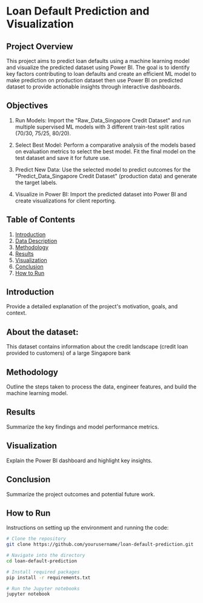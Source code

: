 # Loan Default Prediction and Visualization

## Project Overview
This project aims to predict loan defaults using a machine learning model and visualize the predicted dataset using Power BI. The goal is to identify key factors contributing to loan defaults and create an efficient ML model to make prediction on production dataset then use Power BI on predicted dataset to provide actionable insights through interactive dashboards.

## Objectives
1. Run Models: Import the "Raw_Data_Singapore Credit Dataset" and run multiple supervised ML models with 3 different train-test split ratios (70/30, 75/25, 80/20).

2. Select Best Model: Perform a comparative analysis of the models based on evaluation metrics to select the best model. Fit the final model on the test dataset and save it for future use.

3. Predict New Data: Use the selected model to predict outcomes for the "Predict_Data_Singapore Credit Dataset" (production data) and generate the target labels.

4. Visualize in Power BI: Import the predicted dataset into Power BI and create visualizations for client reporting.

## Table of Contents    
1. [Introduction](#introduction)
2. [Data Description](#data-description)
3. [Methodology](#methodology)
4. [Results](#results)
5. [Visualization](#visualization)
6. [Conclusion](#conclusion)
7. [How to Run](#how-to-run)

## Introduction
Provide a detailed explanation of the project's motivation, goals, and context.


## About the dataset:
 This dataset contains information about the credit landscape (credit loan
provided to customers) of a large Singapore bank

## Methodology
Outline the steps taken to process the data, engineer features, and build the machine learning model.

## Results
Summarize the key findings and model performance metrics.

## Visualization
Explain the Power BI dashboard and highlight key insights.

## Conclusion
Summarize the project outcomes and potential future work.

## How to Run
Instructions on setting up the environment and running the code:
```bash
# Clone the repository
git clone https://github.com/yourusername/loan-default-prediction.git

# Navigate into the directory
cd loan-default-prediction

# Install required packages
pip install -r requirements.txt

# Run the Jupyter notebooks
jupyter notebook
